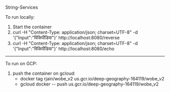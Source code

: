 String-Services

To run locally:
1. Start the container
2. curl -H "Content-Type: application/json; charset=UTF-8" -d '{"Input":"विकिपीडिया"}' http://localhost:8080/reverse
3. curl -H "Content-Type: application/json; charset=UTF-8" -d '{"Input":"विकिपीडिया"}' http://localhost:8080/echo

-----------------------------

To run on GCP:
1. push the container on gcloud:
    - docker tag rjain/wobe_v2 us.gcr.io/deep-geography-164119/wobe_v2
    - gcloud docker -- push us.gcr.io/deep-geography-164119/wobe_v2


